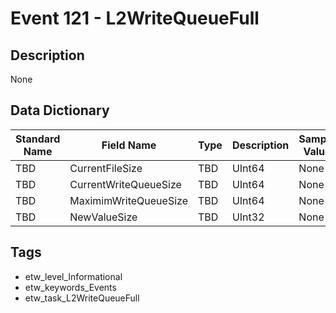 # Event 121 - L2WriteQueueFull

## Description
None

## Data Dictionary
|Standard Name|Field Name|Type|Description|Sample Value|
|---|---|---|---|---|
|TBD|CurrentFileSize|TBD|UInt64|None|None|
|TBD|CurrentWriteQueueSize|TBD|UInt64|None|None|
|TBD|MaximimWriteQueueSize|TBD|UInt64|None|None|
|TBD|NewValueSize|TBD|UInt32|None|None|

## Tags
* etw_level_Informational
* etw_keywords_Events
* etw_task_L2WriteQueueFull